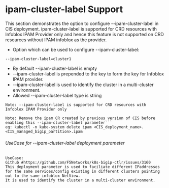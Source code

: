 # ipam-cluster-label Support

This section demonstrates the option to configure --ipam-cluster-label in CIS deployment.
ipam-cluster-label is supported for CRD resources with Infoblox IPAM Provider only and hence this feature is not supported on CRD resources without IPAM infoblox as the provider.
* Option which can be used to configure --ipam-cluster-label:

```
--ipam-cluster-label=cluster1
```
* By default --ipam-cluster-label is empty
* --ipam-cluster-label is prepended to the key to form the key for Infoblox IPAM provider.
* --ipam-cluster-label is used to identify the cluster in a multi-cluster environment.
* Allowed --ipam-cluster-label type is string

```Note: --ipam-cluster-label is supported for CRD resources with Infoblox IPAM Provider only```

```
Note: Remove the ipam CR created by previous version of CIS before enabling this --ipam-cluster-label parameter```
eg: kubectl -n kube-system delete ipam <CIS_deployment_name>.<CIS_managed_bigip_partition>.ipam
```

###### UseCase for --ipam-cluster-label deployment parameter
```
UseCase:
Github #https://github.com/F5Networks/k8s-bigip-ctlr/issues/3160
This deployment parameter is used to faciliate different IPaddresses for the same services/config existing in different clusters pointing out to the same infoblox NetView.
It is used to identify the cluster in a multi-cluster environment.

```

